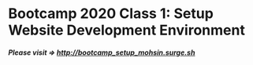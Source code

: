 # Bootcamp 2020 Class 1: Setup Website Development Environment

##### Please visit => http://bootcamp_setup_mohsin.surge.sh